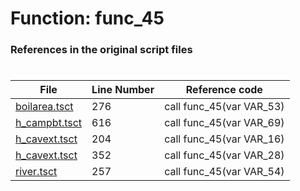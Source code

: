 # Function: func_45
### References in the original script files

#

| File | Line Number | Reference code |
| --- | --- | --- |
| [boilarea.tsct](../../../out/boilarea.tsct#L276) | 276 | call func_45(var VAR_53) |
| [h_campbt.tsct](../../../out/h_campbt.tsct#L616) | 616 | call func_45(var VAR_69) |
| [h_cavext.tsct](../../../out/h_cavext.tsct#L204) | 204 | call func_45(var VAR_16) |
| [h_cavext.tsct](../../../out/h_cavext.tsct#L352) | 352 | call func_45(var VAR_28) |
| [river.tsct](../../../out/river.tsct#L257) | 257 | call func_45(var VAR_54) |
